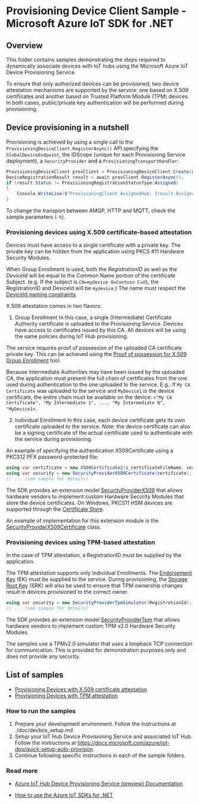 # Provisioning Device Client Sample - Microsoft Azure IoT SDK for .NET

## Overview

This folder contains samples demonstrating the steps required to dynamically associate devices with IoT hubs using the Microsoft Azure IoT Device Provisioning Service.

To ensure that only authorized devices can be provisioned, two device attestation mechanisms are supported by the service: one based on X.509 certificates and another based on Trusted Platform Module (TPM) devices. In both cases, public/private key authentication will be performed during provisioning.

## Device provisioning in a nutshell

Provisioning is achieved by using a single call to the `ProvisioningDeviceClient.RegisterAsync()` API specifying the `GlobalDeviceEndpoint`, the IDScope (unique for each Provisioning Service deployment), a `SecurityProvider` and a `ProvisioningTransportHandler`:

```C#
ProvisioningDeviceClient provClient = ProvisioningDeviceClient.Create(globalDeviceEndpoint, s_idScope, security, transport);
DeviceRegistrationResult result = await provClient.RegisterAsync();
if (result.Status != ProvisioningRegistrationStatusType.Assigned) 
{
    Console.WriteLine($"ProvisioningClient AssignedHub: {result.AssignedHub}; DeviceId: {result.DeviceId}");
}
```

To change the transport between AMQP, HTTP and MQTT, check the sample parameters (`-h`).

### Provisioning devices using X.509 certificate-based attestation

Devices must have access to a single certificate with a private key. The private key can be hidden from the application using PKCS #11 Hardware Security Modules.

When Group Enrollment is used, both the _RegistrationID_ as well as the _DeviceId_ will be equal to the Common Name portion of the certificate Subject. (e.g. If the subject is `CN=mydevice O=Contoso C=US`, the RegistrationID and DeviceId will be `mydevice`.) The name must respect the [DeviceId naming constraints](https://docs.microsoft.com/azure/iot-hub/iot-hub-devguide-identity-registry).

X.509 attestation comes in two flavors: 

1. Group Enrollment
In this case, a single (Intermediate) Certificate Authority certificate is uploaded to the Provisioning Service. Devices have access to certificates issued by this CA. All devices will be using the same policies during IoT Hub provisioning.

The service requires proof of possession of the uploaded CA certificate private key. This can be achieved using the [Proof of possession for X.509 Group Enrollment](../../service/samples/GroupCertificateVerificationSample) tool.

Because Intermediate Authorities may have been issued by the uploaded CA, the application must present the full chain of certificates from the one used during authentication to the one uploaded to the service. E.g.: If `My CA Certificate` was uploaded to the service and `MyDevice1` is the device certificate, the entire chain must be available on the device: 
`<"My CA Certificate", "My Intermediate 1", ..., "My Intermediate N", "MyDevice1>`.

2. Individual Enrollment
In this case, each device certificate gets its own certificate uploaded to the service.
_Note:_ the device certificate can also be a signing certificate of the actual certificate used to authenticate with the service during provisioning.

An example of specifying the authentication X509Certificate using a PKCS12 PFX password-protected file:

```C#
using var certificate = new X509Certificate2(s_certificateFileName, certificatePassword);
using var security = new SecurityProviderX509Certificate(certificate);
// ... (see sample for details)
```

The SDK provides an extension model [SecurityProviderX509](https://github.com/Azure/azure-iot-sdk-csharp/blob/main/shared/src/SecurityProviderX509.cs) that allows hardware vendors to implement custom Hardware Security Modules that store the device certificates. On Windows, PKCS11 HSM devices are supported through the [Certificate Store](https://docs.microsoft.com/windows-hardware/drivers/install/certificate-stores).

An example of implementation for this extension module is the [SecurityProviderX509Certificate](https://github.com/Azure/azure-iot-sdk-csharp/blob/main/shared/src/SecurityProviderX509Certificate.cs) class.

### Provisioning devices using TPM-based attestation

In the case of TPM attestation, a RegistrationID must be supplied by the application.

The TPM attestation supports only Individual Enrollments. The [Endorsement Key](https://technet.microsoft.com/library/cc770443(v=ws.11).aspx) (EK) must be supplied to the service. During provisioning, the [Storage Root Key](https://technet.microsoft.com/library/cc753560(v=ws.11).aspx) (SRK) will also be used to ensure that TPM ownership changes result in devices provisioned to the correct owner.

```C#
using var security = new SecurityProviderTpmSimulator(RegistrationId);
// ... (see sample for details)
```

The SDK provides an extension model [SecurityProviderTpm](https://github.com/Azure/azure-iot-sdk-csharp/blob/main/shared/src/SecurityProviderTpm.cs) that allows hardware vendors to implement custom TPM v2.0 Hardware Security Modules.

The samples use a TPMv2.0 simulator that uses a loopback TCP connection for communication. This is provided for demonstration purposes only and does not provide any security.

## List of samples

- [Provisioning Devices with X.509 certificate attestation](X509Sample)
- [Provisioning Devices with TPM attestation](TpmSample)

### How to run the samples

1. Prepare your development environment. Follow the instructions at ./doc/devbox_setup.md
1. Setup your IoT Hub Device Provisioning Service and associated IoT Hub. Follow the instructions at <https://docs.microsoft.com/azure/iot-dps/quick-setup-auto-provision>.
1. Continue following specific instructions in each of the sample folders.

### Read more

- [Azure IoT Hub Device Provisioning Service (preview) Documentation](https://docs.microsoft.com/azure/iot-dps/)

- [How to use the Azure IoT SDKs for .NET](https://github.com/azure/azure-iot-sdk-csharp#how-to-use-the-azure-iot-sdks-for-net)
